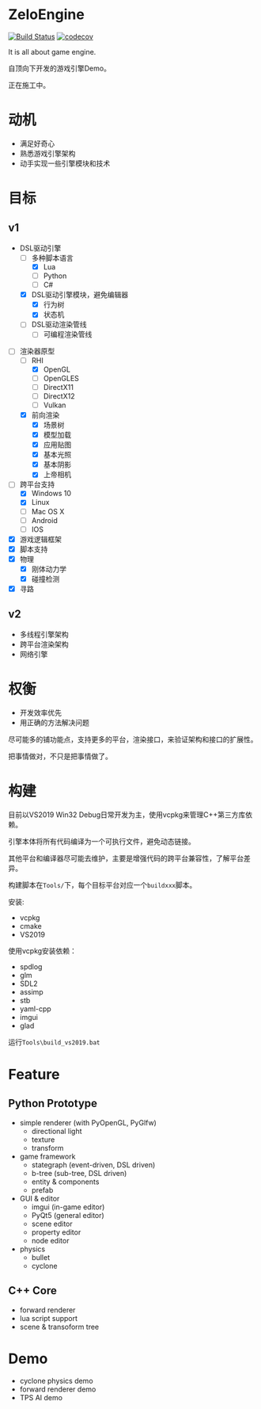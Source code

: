 # ZeloEngine

[![Build Status](https://travis-ci.org/gujans/travis-gtest-cmake-example.svg?branch=master)](https://travis-ci.org/gujans/travis-gtest-cmake-example) [![codecov](https://codecov.io/gh/gujans/travis-gtest-cmake-example/branch/master/graph/badge.svg)](https://codecov.io/gh/gujans/travis-gtest-cmake-example)

It is all about game engine.

自顶向下开发的游戏引擎Demo。

正在施工中。

# 动机

* 满足好奇心
* 熟悉游戏引擎架构
* 动手实现一些引擎模块和技术

# 目标

## v1
* DSL驱动引擎
    * [ ] 多种脚本语言
      * [x] Lua
      * [ ] Python
      * [ ] C#
    * [x] DSL驱动引擎模块，避免编辑器
      * [x] 行为树
      * [x] 状态机
    * [ ] DSL驱动渲染管线
      * [ ] 可编程渲染管线
* [ ] 渲染器原型
   * [ ] RHI
      * [x] OpenGL
      * [ ] OpenGLES
      * [ ] DirectX11
      * [ ] DirectX12
      * [ ] Vulkan
   * [x] 前向渲染
      * [x] 场景树
      * [x] 模型加载
      * [x] 应用贴图
      * [x] 基本光照
      * [x] 基本阴影
      * [x] 上帝相机
* [ ] 跨平台支持
   * [x] Windows 10
   * [x] Linux
   * [ ] Mac OS X
   * [ ] Android
   * [ ] IOS
* [x] 游戏逻辑框架
* [x] 脚本支持
* [x] 物理
   * [x] 刚体动力学
   * [x] 碰撞检测 
* [x] 寻路

## v2
* 多线程引擎架构
* 跨平台渲染架构
* 网络引擎

# 权衡

* 开发效率优先
* 用正确的方法解决问题

尽可能多的铺功能点，支持更多的平台，渲染接口，来验证架构和接口的扩展性。

把事情做对，不只是把事情做了。

# 构建

目前以VS2019 Win32 Debug日常开发为主，使用vcpkg来管理C++第三方库依赖。

引擎本体将所有代码编译为一个可执行文件，避免动态链接。

其他平台和编译器尽可能去维护，主要是增强代码的跨平台兼容性，了解平台差异。

构建脚本在`Tools/`下，每个目标平台对应一个`buildxxx`脚本。

安装:
* vcpkg
* cmake
* VS2019

使用vcpkg安装依赖：
* spdlog
* glm
* SDL2
* assimp
* stb
* yaml-cpp
* imgui
* glad

运行`Tools\build_vs2019.bat`

# Feature

## Python Prototype

* simple renderer (with PyOpenGL, PyGlfw)
    * directional light
    * texture
    * transform
* game framework
    * stategraph (event-driven, DSL driven)
    * b-tree (sub-tree, DSL driven)
    * entity & components
    * prefab
* GUI & editor
    * imgui (in-game editor)
    * PyQt5 (general editor)
    * scene editor
    * property editor
    * node editor
* physics
    * bullet
    * cyclone

## C++ Core

* forward renderer
* lua script support
* scene & transoform tree

# Demo

* cyclone physics demo
* forward renderer demo
* TPS AI demo
